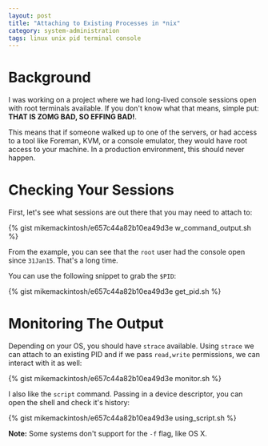 ```yaml
---
layout: post
title: "Attaching to Existing Processes in *nix"
category: system-administration
tags: linux unix pid terminal console
---
```


# Background
I was working on a project where we had long-lived console sessions open with root terminals available. If you don't know what that means, simple put: **THAT IS ZOMG BAD, SO EFFING BAD!**.

This means that if someone walked up to one of the servers, or had access to a tool like Foreman, KVM, or a console emulator, they would have root access to your machine. In a production environment, this should never happen.


# Checking Your Sessions

First, let's see what sessions are out there that you may need to attach to:

{% gist mikemackintosh/e657c44a82b10ea49d3e w_command_output.sh %}

From the example, you can see that the `root` user had the console open since `31Jan15`. That's a long time. 

You can use the following snippet to grab the `$PID`: 

{% gist mikemackintosh/e657c44a82b10ea49d3e get_pid.sh %}


# Monitoring The Output

Depending on your OS, you should have `strace` available. Using `strace` we can attach to an existing PID and if we pass `read,write` permissions, we can interact with it as well:

{% gist mikemackintosh/e657c44a82b10ea49d3e monitor.sh %}

I also like the `script` command. Passing in a device descriptor, you can open the shell and check it's history:

{% gist mikemackintosh/e657c44a82b10ea49d3e using_script.sh %}

**Note:** Some systems don't support for the `-f` flag, like OS X.
